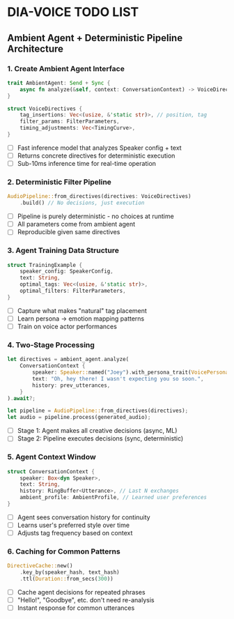 # DIA-VOICE TODO LIST

## Ambient Agent + Deterministic Pipeline Architecture

### 1. Create Ambient Agent Interface
```rust
trait AmbientAgent: Send + Sync {
    async fn analyze(&self, context: ConversationContext) -> VoiceDirectives;
}

struct VoiceDirectives {
    tag_insertions: Vec<(usize, &'static str)>, // position, tag
    filter_params: FilterParameters,
    timing_adjustments: Vec<TimingCurve>,
}
```
- [ ] Fast inference model that analyzes Speaker config + text
- [ ] Returns concrete directives for deterministic execution
- [ ] Sub-10ms inference time for real-time operation

### 2. Deterministic Filter Pipeline
```rust
AudioPipeline::from_directives(directives: VoiceDirectives)
    .build() // No decisions, just execution
```
- [ ] Pipeline is purely deterministic - no choices at runtime
- [ ] All parameters come from ambient agent
- [ ] Reproducible given same directives

### 3. Agent Training Data Structure
```rust
struct TrainingExample {
    speaker_config: SpeakerConfig,
    text: String,
    optimal_tags: Vec<(usize, &'static str)>,
    optimal_filters: FilterParameters,
}
```
- [ ] Capture what makes "natural" tag placement
- [ ] Learn persona → emotion mapping patterns
- [ ] Train on voice actor performances

### 4. Two-Stage Processing
```rust
let directives = ambient_agent.analyze(
    ConversationContext {
        speaker: Speaker::named("Joey").with_persona_trait(VoicePersona::Nervous),
        text: "Oh, hey there! I wasn't expecting you so soon.",
        history: prev_utterances,
    }
).await?;

let pipeline = AudioPipeline::from_directives(directives);
let audio = pipeline.process(generated_audio);
```
- [ ] Stage 1: Agent makes all creative decisions (async, ML)
- [ ] Stage 2: Pipeline executes decisions (sync, deterministic)

### 5. Agent Context Window
```rust
struct ConversationContext {
    speaker: Box<dyn Speaker>,
    text: String,
    history: RingBuffer<Utterance>, // Last N exchanges
    ambient_profile: AmbientProfile, // Learned user preferences
}
```
- [ ] Agent sees conversation history for continuity
- [ ] Learns user's preferred style over time
- [ ] Adjusts tag frequency based on context

### 6. Caching for Common Patterns
```rust
DirectiveCache::new()
    .key_by(speaker_hash, text_hash)
    .ttl(Duration::from_secs(300))
```
- [ ] Cache agent decisions for repeated phrases
- [ ] "Hello!", "Goodbye", etc. don't need re-analysis
- [ ] Instant response for common utterances